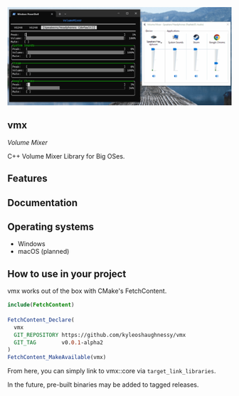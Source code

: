 <p align="center">
  <img src="./examples/ftxui-windows-observer/capture.gif" alt="Demo image"></img>
</p>

## vmx

<i>Volume Mixer</i>

C++ Volume Mixer Library for Big OSes.

## Features

## Documentation

## Operating systems
- Windows
- macOS (planned)

## How to use in your project

vmx works out of the box with CMake's FetchContent.
```cmake
include(FetchContent)

FetchContent_Declare(
  vmx
  GIT_REPOSITORY https://github.com/kyleoshaughnessy/vmx
  GIT_TAG        v0.0.1-alpha2
)
FetchContent_MakeAvailable(vmx)
```

From here, you can simply link to vmx::core via `target_link_libraries`.

In the future, pre-built binaries may be added to tagged releases.
